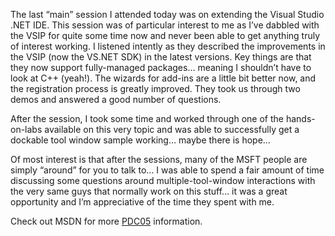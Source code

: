 The last “main” session I attended today was on extending the Visual Studio .NET IDE.  This session was of particular
interest to me as I’ve dabbled with the VSIP for quite some time now and never been able to get anything truly of
interest working.  I listened intently as they described the improvements in the VSIP (now the VS.NET SDK) in the
latest versions.  Key things are that they now support fully-managed packages… meaning I shouldn’t have to look at C++
(yeah!).  The wizards for add-ins are a little bit better now, and the registration process is greatly improved.  They
took us through two demos and answered a good number of questions.

After the session, I took some time and worked through one of the hands-on-labs available on this very topic and was
able to successfully get a dockable tool window sample working… maybe there is hope…

Of most interest is that after the sessions, many of the MSFT people are simply “around” for you to talk to… I was
able to spend a fair amount of time discussing some questions around multiple-tool-window interactions with the very
same guys that normally work on this stuff… it was a great opportunity and I’m appreciative of the time they spent with
me.

Check out MSDN for more [PDC05](http://msdn.microsoft.com/events/pdc) information.